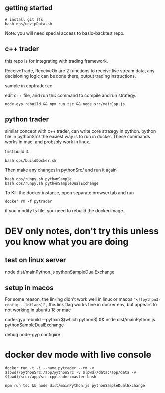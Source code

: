 ## getting started
```
# install git lfs
bash ops/unzipData.sh
```
Note: you will need special access to basic-backtest repo.

## c++ trader
this repo is for integrating with trading framework.

ReceiveTrade, ReceiveOb are 2 functions to receive live stream data, any decisioning logic can be done there, output trading instructions.

sample in cpptrader.cc

edit c++ file, and run this command to compile and run strategy.
```
node-gyp rebuild && npm run tsc && node src/mainCpp.js
```

## python trader
similar concept with c++ trader, can write core strategy in python. python file in pythonSrc/
the easiest way is to run in docker.
These commands works in mac, and probably work in linux. 

first build it.
```
bash ops/buildDocker.sh
```

Then make any changes in pythonSrc/ and run it again

```
bash ops/runpy.sh pythonSample
bash ops/runpy.sh pythonSampleDualExchange
```

To Kill the docker instance, open separate browser tab and run
```
docker rm -f pytrader
```

if you modify ts file, you need to rebuild the docker image.



# DEV only notes, don't try this unless you know what you are doing
## test on linux server
node dist/mainPython.js pythonSampleDualExchange

## setup in macos
For some reason, the linking didn't work well in linux or macos
`"<!(python3-config --ldflags)",` this link flag works fine in docker env,
but appears to not working in ubuntu 18 or mac

node-gyp rebuild --python $(which python3) && node dist/mainPython.js pythonSampleDualExchange

debug 
node-gyp configure

# docker dev mode with live console
```
docker run -t -i --name pytrader --rm -v $(pwd)/pythonSrc:/app/pythonSrc -v $(pwd)/data:/app/data -v $(pwd)/src:/app/src cpptrader:master bash

npm run tsc && node dist/mainPython.js pythonSampleDualExchange
```

